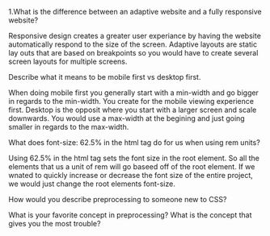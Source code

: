 1.What is the difference between an adaptive website and a fully responsive website?

Responsive design creates a greater user experiance by having the website automatically respond to the size of the screen.
Adaptive layouts are static lay outs that are based on breakpoints so you would have to create several screen layouts for multiple screens.

Describe what it means to be mobile first vs desktop first.

When doing mobile first you generally start with a min-width and go bigger in regards to the min-width. You create for the mobile viewing experience first.
Desktop is the opposit where you start with a larger screen and scale downwards. You would use a max-width at the begining and just going smaller in regards to the max-width.

What does font-size: 62.5% in the html tag do for us when using rem units?

Using 62.5% in the html tag sets the font size in the root element. So all the elements that us a unit of rem will go baseed off of the root element.
If we wnated to quickly increase or decrease the font size of the entire project, we would just change the root elements font-size.

How would you describe preprocessing to someone new to CSS?

What is your favorite concept in preprocessing? What is the concept that gives you the most trouble?